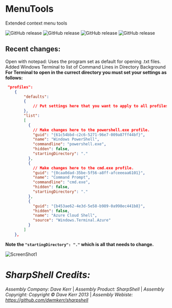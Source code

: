 # MenuTools

Extended context menu tools
<p>
<img src="https://img.shields.io/github/issues/xCONFLiCTiONx/MenuTools" alt="GitHub release">
<img src="https://img.shields.io/github/forks/xCONFLiCTiONx/MenuTools" alt="GitHub release">
<img src="https://img.shields.io/github/stars/xCONFLiCTiONx/MenuTools" alt="GitHub release">
<img src="https://img.shields.io/github/license/xCONFLiCTiONx/MenuTools" alt="GitHub release">
</p>

## Recent changes:
Open with notepad: Uses the program set as default for opening .txt files.
Added Windows Terminal to list of Command Lines in Directory Background
**For Terminal to open in the currect directory you must set your settings as follows:**
```json
 "profiles":
    {
        "defaults":
        {
            // Put settings here that you want to apply to all profiles.
        },
        "list":
        [
          {
            // Make changes here to the powershell.exe profile.
            "guid": "{61c54bbd-c2c6-5271-96e7-009a87ff44bf}",
            "name": "Windows PowerShell",
            "commandline": "powershell.exe",
            "hidden": false,
            "startingDirectory": "."
          },
          {
            // Make changes here to the cmd.exe profile.
            "guid": "{0caa0dad-35be-5f56-a8ff-afceeeaa6101}",
            "name": "Command Prompt",
            "commandline": "cmd.exe",
            "hidden": false,
            "startingDirectory": "."
          },
          {
            "guid": "{b453ae62-4e3d-5e58-b989-0a998ec441b8}",
            "hidden": false,
            "name": "Azure Cloud Shell",
            "source": "Windows.Terminal.Azure"
          }
        ]
    },
```
**Note the `"startingDirectory": "."` which is all that needs to change.**

![ScreenShot1](https://raw.githubusercontent.com/mikeyhalla/MenuTools/master/Screenshot.jpg)

*SharpShell Credits:*
===================  
*Assembly Company: Dave Kerr* | *Assembly Product: SharpShell* | *Assembly Copyright: Copyright © Dave Kerr 2013* | *Assembly Webiste: https://github.com/dwmkerr/sharpshell*
